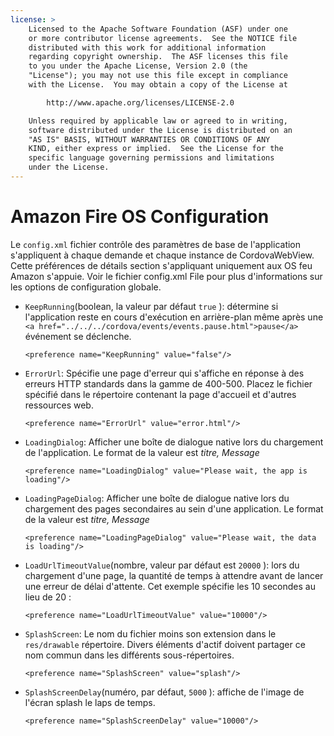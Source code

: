 ```yaml
---
license: >
    Licensed to the Apache Software Foundation (ASF) under one
    or more contributor license agreements.  See the NOTICE file
    distributed with this work for additional information
    regarding copyright ownership.  The ASF licenses this file
    to you under the Apache License, Version 2.0 (the
    "License"); you may not use this file except in compliance
    with the License.  You may obtain a copy of the License at

        http://www.apache.org/licenses/LICENSE-2.0

    Unless required by applicable law or agreed to in writing,
    software distributed under the License is distributed on an
    "AS IS" BASIS, WITHOUT WARRANTIES OR CONDITIONS OF ANY
    KIND, either express or implied.  See the License for the
    specific language governing permissions and limitations
    under the License.
---
```


# Amazon Fire OS Configuration

Le `config.xml` fichier contrôle des paramètres de base de l'application s'appliquent à chaque demande et chaque instance de CordovaWebView. Cette préférences de détails section s'appliquant uniquement aux OS feu Amazon s'appuie. Voir le fichier config.xml File pour plus d'informations sur les options de configuration globale.

*   `KeepRunning`(boolean, la valeur par défaut `true` ): détermine si l'application reste en cours d'exécution en arrière-plan même après une `<a href="../../../cordova/events/events.pause.html">pause</a>` événement se déclenche.
    
        <preference name="KeepRunning" value="false"/>
        

*   `ErrorUrl`: Spécifie une page d'erreur qui s'affiche en réponse à des erreurs HTTP standards dans la gamme de 400-500. Placez le fichier spécifié dans le répertoire contenant la page d'accueil et d'autres ressources web.
    
        <preference name="ErrorUrl" value="error.html"/>
        

*   `LoadingDialog`: Afficher une boîte de dialogue native lors du chargement de l'application. Le format de la valeur est *titre, Message*
    
        <preference name="LoadingDialog" value="Please wait, the app is loading"/>
        

*   `LoadingPageDialog`: Afficher une boîte de dialogue native lors du chargement des pages secondaires au sein d'une application. Le format de la valeur est *titre, Message*
    
        <preference name="LoadingPageDialog" value="Please wait, the data is loading"/>
        

*   `LoadUrlTimeoutValue`(nombre, valeur par défaut est `20000` ): lors du chargement d'une page, la quantité de temps à attendre avant de lancer une erreur de délai d'attente. Cet exemple spécifie les 10 secondes au lieu de 20 :
    
        <preference name="LoadUrlTimeoutValue" value="10000"/>
        

*   `SplashScreen`: Le nom du fichier moins son extension dans le `res/drawable` répertoire. Divers éléments d'actif doivent partager ce nom commun dans les différents sous-répertoires.
    
        <preference name="SplashScreen" value="splash"/>
        

*   `SplashScreenDelay`(numéro, par défaut, `5000` ): affiche de l'image de l'écran splash le laps de temps.
    
        <preference name="SplashScreenDelay" value="10000"/>